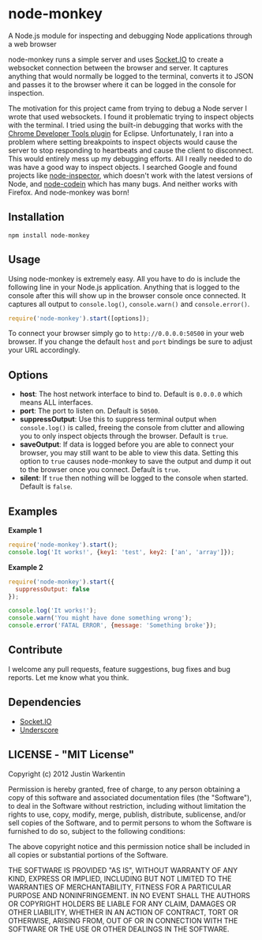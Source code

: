 node-monkey
===========

A Node.js module for inspecting and debugging Node applications through a web browser  
  
node-monkey runs a simple server and uses [Socket.IO](https://github.com/LearnBoost/socket.io) to create a websocket connection between the browser and server.
It captures anything that would normally be logged to the terminal, converts it to JSON and passes it to the browser
where it can be logged in the console for inspection.

The motivation for this project came from trying to debug a Node server I wrote that used websockets.
I found it problematic trying to inspect objects with the terminal.
I tried using the built-in debugging that works with the [Chrome Developer Tools plugin](https://github.com/joyent/node/wiki/using-eclipse-as-node-applications-debugger) for Eclipse.
Unfortunately, I ran into a problem where setting breakpoints to inspect objects would cause the server to stop responding to heartbeats and cause the client to disconnect.
This would entirely mess up my debugging efforts. All I really needed to do was have a good way to inspect objects.
I searched Google and found projects like [node-inspector](https://github.com/dannycoates/node-inspector), which doesn't work with the latest versions of Node, and [node-codein](http://thomashunter.name/blog/nodejs-console-object-debug-inspector/) which has many bugs.
And neither works with Firefox. And node-monkey was born!

Installation
------------

```
npm install node-monkey
```

Usage
-----

Using node-monkey is extremely easy.
All you have to do is include the following line in your Node.js application.
Anything that is logged to the console after this will show up in the browser console once connected.
It captures all output to `console.log()`, `console.warn()` and `console.error()`.

```javascript
require('node-monkey').start([options]);
```

To connect your browser simply go to `http://0.0.0.0:50500` in your web browser.
If you change the default `host` and `port` bindings be sure to adjust your URL accordingly.

Options
-------

* **host**: The host network interface to bind to. Default is `0.0.0.0` which means ALL interfaces.
* **port**: The port to listen on. Default is `50500`.
* **suppressOutput**: Use this to suppress terminal output when `console.log()` is called, freeing the console from clutter and allowing you to only inspect objects through the browser. Default is `true`.
* **saveOutput**: If data is logged before you are able to connect your browser, you may still want to be able to view this data. Setting this option to `true` causes node-monkey to save the output and dump it out to the browser once you connect. Default is `true`.
* **silent**: If `true` then nothing will be logged to the console when started. Default is `false`.

Examples
--------

**Example 1**
```javascript
require('node-monkey').start();
console.log('It works!', {key1: 'test', key2: ['an', 'array']});
```

**Example 2**
```javascript
require('node-monkey').start({
  suppressOutput: false
});

console.log('It works!');
console.warn('You might have done something wrong');
console.error('FATAL ERROR', {message: 'Something broke'});
```

Contribute
----------

I welcome any pull requests, feature suggestions, bug fixes and bug reports. Let me know what you think.

Dependencies
------------

* [Socket.IO](https://github.com/LearnBoost/socket.io)
* [Underscore](http://documentcloud.github.com/underscore/)

## LICENSE - "MIT License"

Copyright (c) 2012 Justin Warkentin

Permission is hereby granted, free of charge, to any person
obtaining a copy of this software and associated documentation
files (the "Software"), to deal in the Software without
restriction, including without limitation the rights to use,
copy, modify, merge, publish, distribute, sublicense, and/or sell
copies of the Software, and to permit persons to whom the
Software is furnished to do so, subject to the following
conditions:

The above copyright notice and this permission notice shall be
included in all copies or substantial portions of the Software.

THE SOFTWARE IS PROVIDED "AS IS", WITHOUT WARRANTY OF ANY KIND,
EXPRESS OR IMPLIED, INCLUDING BUT NOT LIMITED TO THE WARRANTIES
OF MERCHANTABILITY, FITNESS FOR A PARTICULAR PURPOSE AND
NONINFRINGEMENT. IN NO EVENT SHALL THE AUTHORS OR COPYRIGHT
HOLDERS BE LIABLE FOR ANY CLAIM, DAMAGES OR OTHER LIABILITY,
WHETHER IN AN ACTION OF CONTRACT, TORT OR OTHERWISE, ARISING
FROM, OUT OF OR IN CONNECTION WITH THE SOFTWARE OR THE USE OR
OTHER DEALINGS IN THE SOFTWARE.